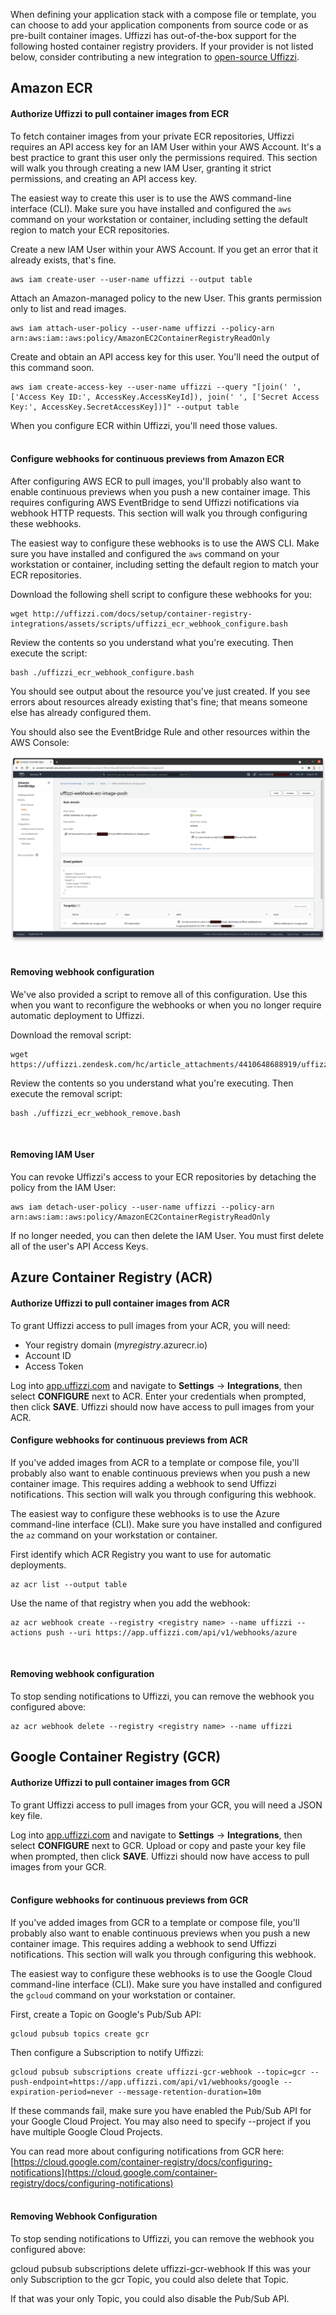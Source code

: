 When defining your application stack with a compose file or template, you can choose to add your application components from source code or as pre-built container images. Uffizzi has out-of-the-box support for the following hosted container registry providers. If your provider is not listed below, consider contributing a new integration to [open-source Uffizzi](github.com/UffizziCloud).  

## Amazon ECR  
#### Authorize Uffizzi to pull container images from ECR

To fetch container images from your private ECR repositories, Uffizzi requires an API access key for an IAM User within your AWS Account. It's a best practice to grant this user only the permissions required. This section will walk you through creating a new IAM User, granting it strict permissions, and creating an API access key.

The easiest way to create this user is to use the AWS command-line interface (CLI). Make sure you have installed and configured the `aws` command on your workstation or container, including setting the default region to match your ECR repositories.

Create a new IAM User within your AWS Account. If you get an error that it already exists, that's fine.

    aws iam create-user --user-name uffizzi --output table  

Attach an Amazon-managed policy to the new User. This grants permission only to list and read images.

    aws iam attach-user-policy --user-name uffizzi --policy-arn arn:aws:iam::aws:policy/AmazonEC2ContainerRegistryReadOnly

Create and obtain an API access key for this user. You'll need the output of this command soon.

    aws iam create-access-key --user-name uffizzi --query "[join(' ', ['Access Key ID:', AccessKey.AccessKeyId]), join(' ', ['Secret Access Key:', AccessKey.SecretAccessKey])]" --output table

When you configure ECR within Uffizzi, you'll need those values.  
&nbsp;  
#### Configure webhooks for continuous previews from Amazon ECR

After configuring AWS ECR to pull images, you'll probably also want to enable continuous previews when you push a new container image. This requires configuring AWS EventBridge to send Uffizzi notifications via webhook HTTP requests. This section will walk you through configuring these webhooks.

The easiest way to configure these webhooks is to use the AWS CLI. Make sure you have installed and configured the `aws` command on your workstation or container, including setting the default region to match your ECR repositories.

Download the following shell script to configure these webhooks for you:   

    wget http://uffizzi.com/docs/setup/container-registry-integrations/assets/scripts/uffizzi_ecr_webhook_configure.bash


Review the contents so you understand what you're executing. Then execute the script:

    bash ./uffizzi_ecr_webhook_configure.bash

You should see output about the resource you've just created. If you see errors about resources already existing that's fine; that means someone else has already configured them.

You should also see the EventBridge Rule and other resources within the AWS Console:  

![](../assets/images/ecr-webhook-screenshot.png)  
&nbsp;  
#### Removing webhook configuration

We've also provided a script to remove all of this configuration. Use this when you want to reconfigure the webhooks or when you no longer require automatic deployment to Uffizzi.

Download the removal script:

    wget https://uffizzi.zendesk.com/hc/article_attachments/4410648688919/uffizzi_ecr_webhook_remove.bash

Review the contents so you understand what you're executing. Then execute the removal script:

    bash ./uffizzi_ecr_webhook_remove.bash
&nbsp;  
#### Removing IAM User

You can revoke Uffizzi's access to your ECR repositories by detaching the policy from the IAM User:

    
    aws iam detach-user-policy --user-name uffizzi --policy-arn arn:aws:iam::aws:policy/AmazonEC2ContainerRegistryReadOnly

If no longer needed, you can then delete the IAM User. You must first delete all of the user's API Access Keys.

## Azure Container Registry (ACR)  

#### Authorize Uffizzi to pull container images from ACR  

To grant Uffizzi access to pull images from your ACR, you will need:  

* Your registry domain (*myregistry*.azurecr.io)  
* Account ID  
* Access Token  

Log into [app.uffizzi.com](https://app.uffizzi.com) and navigate to **Settings** -> **Integrations**, then select **CONFIGURE** next to ACR. Enter your credentials when prompted, then click **SAVE**. Uffizzi should now have access to pull images from your ACR.
&nbsp;  
#### Configure webhooks for continuous previews from ACR

If you've added images from ACR to a template or compose file, you'll probably also want to enable continuous previews when you push a new container image. This requires adding a webhook to send Uffizzi notifications. This section will walk you through configuring this webhook.

The easiest way to configure these webhooks is to use the Azure command-line interface (CLI). Make sure you have installed and configured the `az` command on your workstation or container.

First identify which ACR Registry you want to use for automatic deployments.

    az acr list --output table

Use the name of that registry when you add the webhook:

    az acr webhook create --registry <registry name> --name uffizzi --actions push --uri https://app.uffizzi.com/api/v1/webhooks/azure
&nbsp;  
#### Removing webhook configuration

To stop sending notifications to Uffizzi, you can remove the webhook you configured above:

    az acr webhook delete --registry <registry name> --name uffizzi

## Google Container Registry (GCR)  

#### Authorize Uffizzi to pull container images from GCR  
To grant Uffizzi access to pull images from your GCR, you will need a JSON key file.  

Log into [app.uffizzi.com](https://app.uffizzi.com) and navigate to **Settings** -> **Integrations**, then select **CONFIGURE** next to GCR. Upload or copy and paste your key file when prompted, then click **SAVE**. Uffizzi should now have access to pull images from your GCR.  
&nbsp;  
#### Configure webhooks for continuous previews from GCR
If you've added images from GCR to a template or compose file, you'll probably also want to enable continuous previews when you push a new container image. This requires adding a webhook to send Uffizzi notifications. This section will walk you through configuring this webhook.

The easiest way to configure these webhooks is to use the Google Cloud command-line interface (CLI). Make sure you have installed and configured the `gcloud` command on your workstation or container.

First, create a Topic on Google's Pub/Sub API:

    gcloud pubsub topics create gcr

Then configure a Subscription to notify Uffizzi:

    gcloud pubsub subscriptions create uffizzi-gcr-webhook --topic=gcr --push-endpoint=https://app.uffizzi.com/api/v1/webhooks/google --expiration-period=never --message-retention-duration=10m

If these commands fail, make sure you have enabled the Pub/Sub API for your Google Cloud Project.  You may also need to specify --project if you have multiple Google Cloud Projects.

You can read more about configuring notifications from GCR here: [https://cloud.google.com/container-registry/docs/configuring-notifications](https://cloud.google.com/container-registry/docs/configuring-notifications)  
&nbsp;  
#### Removing Webhook Configuration

To stop sending notifications to Uffizzi, you can remove the webhook you configured above:

gcloud pubsub subscriptions delete uffizzi-gcr-webhook
If this was your only Subscription to the gcr Topic, you could also delete that Topic.

If that was your only Topic, you could also disable the Pub/Sub API.
